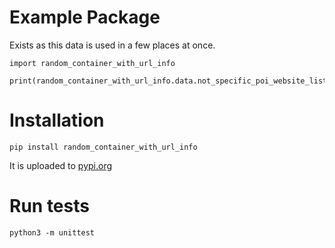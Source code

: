 # Example Package

Exists as this data is used in a few places at once.

```
import random_container_with_url_info

print(random_container_with_url_info.data.not_specific_poi_website_list())
```

# Installation

`pip install random_container_with_url_info`

It is uploaded to [pypi.org](https://pypi.org/project/random_container_with_url_info/)

# Run tests

```
python3 -m unittest
```
